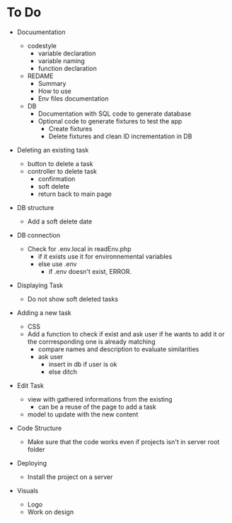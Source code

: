 # To Do

+ Docuumentation
	+ codestyle
		+ variable declaration
		+ variable naming
		+ function declaration
	+ REDAME
		+ Summary
		+ How to use
		+ Env files documentation
	+ DB
		+ Documentation with SQL code to generate database
		+ Optional code to generate fixtures to test the app
			+ Create fixtures
			+ Delete fixtures and clean ID incrementation in DB

+ Deleting an existing task
	+ button to delete a task
	+ controller to delete task
		+ confirmation
		+ soft delete
		+ return back to main page

+ DB structure
	+ Add a soft delete date

+ DB connection
	+ Check for .env.local in readEnv.php
		+ if it exists use it for environnemental variables
		+ else use .env
			+ if .env doesn't exist, ERROR.

+ Displaying Task
	+ Do not show soft deleted tasks

+ Adding a new task
	+ CSS
	+ Add a function to check if exist and ask user if he wants to add it or the corrresponding one is already matching
		+ compare names and description to evaluate similarities
		+ ask user
			+ insert in db if user is ok
			+ else ditch

+ Edit Task
	+ view with gathered informations from the existing
		+ can be a reuse of the page to add a task
	+ model to update with the new content

+ Code Structure
	+ Make sure that the code works even if projects isn't in server root folder

+ Deploying
	+ Install the project on a server

+ Visuals
	+ Logo
	+ Work on design